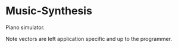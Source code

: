 # Music-Synthesis
Piano simulator.

Note vectors are left application specific and up to the programmer.
